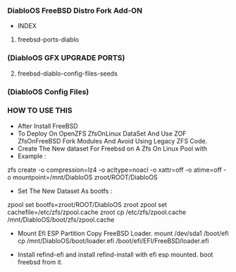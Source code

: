 ### DiabloOS FreeBSD Distro Fork Add-ON ###
* INDEX
1. freebsd-ports-diablo
### (DiabloOS GFX UPGRADE PORTS) ###
2. freebsd-diablo-config-files-seeds
### (DiabloOS Config Files) ###
### HOW TO USE THIS ###
- After Install FreeBSD
- To Deploy On OpenZFS ZfsOnLinux DataSet And Use ZOF ZfsOnFreeBSD Fork Modules And Avoid Using Legacy ZFS Code.
- Create The New dataset For Freebsd on A Zfs On Linux Pool with 
- Example : 

zfs create -o compression=lz4 -o acltype=noacl -o xattr=off -o atime=off -o mountpoint=/mnt/DiabloOS zroot/ROOT/DiabloOS

- Set The New Dataset As bootfs :

zpool set bootfs=zroot/ROOT/DiabloOS zroot
zpool set cachefile=/etc/zfs/zpool.cache zroot
cp /etc/zfs/zpool.cache /mnt/DiabloOS/boot/zfs/zpool.cache

- Mount Efi ESP Partition Copy FreeBSD Loader.
mount /dev/sda1 /boot/efi 
cp /mnt/DiabloOS/boot/loader.efi /boot/efi/EFI/FreeBSD/loader.efi

- Install refind-efi and install refind-install with efi esp mounted. boot freebsd from it.



